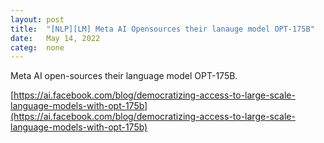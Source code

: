 ```yaml
---
layout: post
title:  "[NLP][LM] Meta AI Opensources their lanauge model OPT-175B"
date:   May 14, 2022
categ:  none
---
```






Meta AI open-sources their language model OPT-175B. 



[https://ai.facebook.com/blog/democratizing-access-to-large-scale-language-models-with-opt-175b](https://ai.facebook.com/blog/democratizing-access-to-large-scale-language-models-with-opt-175b)



 

